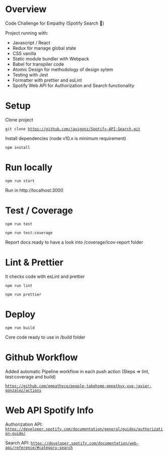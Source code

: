 # Overview

Code Challenge for Empathy (Spotify Search :musical_note:)

Project running with:

- Javascript / React
- Redux for manage global state
- CSS vanilla
- Static module bundler with Webpack
- Babel for transpiler code
- Atomic Design for methodology of design sytem
- Testing with Jest
- Formatter with prettier and esLint
- Spotify Web API for Authorization and Search functionality

# Setup

Clone project

<code>git clone https://github.com/javigonz/Spotify-API-Search.git
</code>

Install dependencies (node v10.x is minimum requirement)

<code>npm install</code>

# Run locally

<code>npm run start</code>

Run in http://localhost:3000

# Test / Coverage

<code>npm run test</code>

<code>npm run test:coverage</code>

Report docs ready to have a look into /coverage/lcov-report folder

# Lint & Prettier

It checks code with esLint and prettier

<code>npm run lint</code>

<code>npm run prettier</code>

# Deploy

<code>npm run build</code>

Core code ready to use in /build folder

# Github Workflow

Added automatic Pipeline workflow in each push action (Steps => lint, test:coverage and build)

<code>https://github.com/empathyco/people-takehome-empathyx-vue-javier-gonzalez/actions</code>

# Web API Spotify Info

Authorization API: <code>https://developer.spotify.com/documentation/general/guides/authorization-guide/</code>

Search API: <code>https://developer.spotify.com/documentation/web-api/reference/#category-search</code>
